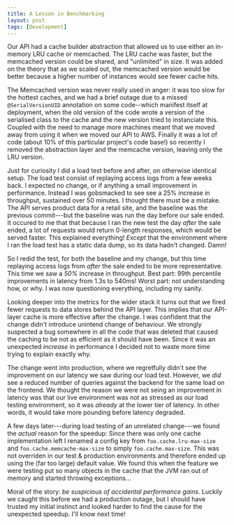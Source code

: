```yaml
---
title: A Lesson in Benchmarking
layout: post
tags: [Development]
---
```


Our API had a cache builder abstraction that allowed us to use either
an in-memory LRU cache or memcached. The LRU cache was faster, but the
memcached version could be shared, and "unlimited" in size. It was
added on the theory that as we scaled out, the memcached version would
be better because a higher number of instances would see fewer cache
hits.

The Memcached version was never really used in anger: it was too slow
for the hottest caches, and we had a brief outage due to a missed
`@SerialVersionUID` annotation on some code--which manifest itself at
deployment, when the old version of the code wrote a version of the
serialised class to the cache and the new version tried to instanciate
this. Coupled with the need to manage more machines meant that we
moved away from using it when we moved our API to AWS. Finally it was
a lot of code (about 10% of this particular project's code base!) so
recently I removed the abstraction layer and the memcache version,
leaving only the LRU version.

Just for curiosity I did a load test before and after, on otherwise
identical setup. The load test consist of replaying access logs from a
few weeks back. I expected no change, or if anything a small
improvement in performance. Instead I was gobsmacked to see see a 25%
increase in throughput, sustained over 50 minutes. I thought there
must be a mistake. The API serves product data for a retail site, and
the baseline was the previous commit---but the baseline was run the
day before our sale ended. It occured to me that that because I ran
the new test the day *after* the sale ended, a lot of requests would
return 0-length responses, which would be served faster. This
explained everything! _Except_ that the environment where I ran the
load test has a static data dump, so its data hadn't changed. Damn!

So I redid the test, for both the baseline and my change, but this
time replaying access logs from *after* the sale ended to be more
representative. This time we saw a _50%_ increase in throughput. Best
part: 99th percentile improvements in latency from 1.3s to 540ms!
Worst part: not understanding how, or why. I was now questioning
everything, including my sanity.

Looking deeper into the metrics for the wider stack it turns out that
we fired fewer requests to data stores behind the API layer. This
implies that our API-layer cache is more effective after the change. I
was confident that the change didn't introduce unintend change of
behaviour. We strongly suspected a bug somewhere in all the code that
was deleted that caused the caching to be not as efficient as it
should have been. Since it was an unexpected *increase* in performance
I decided not to waste more time trying to explain exactly why.

The change went into production, where we regretfully didn't see the
improvement on our latency we saw during our load test. However, we
*did* see a reduced number of queries against the backend for the
same load on the frontend. We thought the reason we were not seing an
improvement in latency was that our live environment was not as
stressed as our load testing environment, so it was *already* at the
lower tier of latency. In other words, it would take more pounding
before latency degraded.

A few days later---during load testing of an unrelated change---we
found the *actual* reason for the speedup: Since there was only one
cache implementation left I renamed a config key from
`foo.cache.lru-max-size` and `foo.cache.memcache-max-size` to simply
`foo.cache.max-size`. This was not overriden in our test & production
environments and therefore ended up using the (far too large) default
value. We found this when the feature we were testing put so many
objects in the cache that the JVM ran out of memory and started
throwing exceptions...

Moral of the story: *be suspicious of accidental performance gains*.
Luckily we caught this before we had a production outage, but I should
have trusted my initial instinct and looked harder to find the cause
for the unexpected speedup. I'll know next time!
